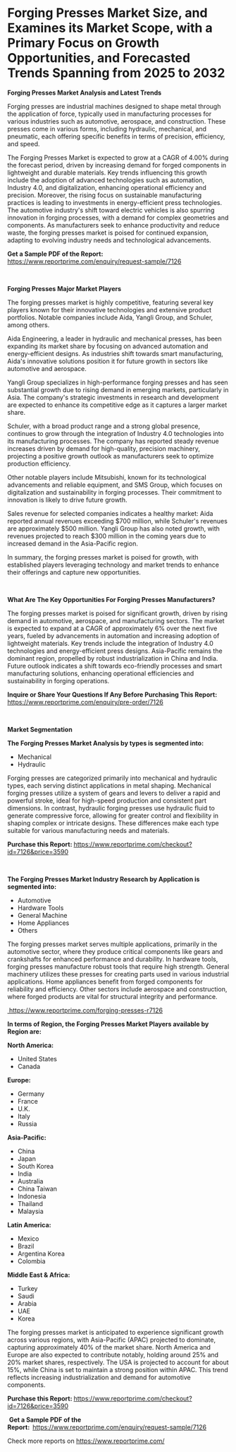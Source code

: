 <p><h1>Forging Presses Market Size, and Examines its Market Scope, with a Primary Focus on Growth Opportunities, and Forecasted Trends Spanning from 2025 to 2032</h1></p><p><strong>Forging Presses Market Analysis and Latest Trends</strong></p>
<p><p>Forging presses are industrial machines designed to shape metal through the application of force, typically used in manufacturing processes for various industries such as automotive, aerospace, and construction. These presses come in various forms, including hydraulic, mechanical, and pneumatic, each offering specific benefits in terms of precision, efficiency, and speed.</p><p>The Forging Presses Market is expected to grow at a CAGR of 4.00% during the forecast period, driven by increasing demand for forged components in lightweight and durable materials. Key trends influencing this growth include the adoption of advanced technologies such as automation, Industry 4.0, and digitalization, enhancing operational efficiency and precision. Moreover, the rising focus on sustainable manufacturing practices is leading to investments in energy-efficient press technologies. The automotive industry's shift toward electric vehicles is also spurring innovation in forging processes, with a demand for complex geometries and components. As manufacturers seek to enhance productivity and reduce waste, the forging presses market is poised for continued expansion, adapting to evolving industry needs and technological advancements.</p></p>
<p><strong>Get a Sample PDF of the Report:&nbsp;</strong> <a href="https://www.reportprime.com/enquiry/request-sample/7126?utm_campaign=3096&utm_medium=2&utm_source=Github&utm_content=ia&utm_term=19032025&utm_id=forging-presses">https://www.reportprime.com/enquiry/request-sample/7126</a></p>
<p>&nbsp;</p>
<p><strong>Forging Presses Major Market Players</strong></p>
<p><p>The forging presses market is highly competitive, featuring several key players known for their innovative technologies and extensive product portfolios. Notable companies include Aida, Yangli Group, and Schuler, among others.</p><p>Aida Engineering, a leader in hydraulic and mechanical presses, has been expanding its market share by focusing on advanced automation and energy-efficient designs. As industries shift towards smart manufacturing, Aida's innovative solutions position it for future growth in sectors like automotive and aerospace.</p><p>Yangli Group specializes in high-performance forging presses and has seen substantial growth due to rising demand in emerging markets, particularly in Asia. The company's strategic investments in research and development are expected to enhance its competitive edge as it captures a larger market share.</p><p>Schuler, with a broad product range and a strong global presence, continues to grow through the integration of Industry 4.0 technologies into its manufacturing processes. The company has reported steady revenue increases driven by demand for high-quality, precision machinery, projecting a positive growth outlook as manufacturers seek to optimize production efficiency.</p><p>Other notable players include Mitsubishi, known for its technological advancements and reliable equipment, and SMS Group, which focuses on digitalization and sustainability in forging processes. Their commitment to innovation is likely to drive future growth.</p><p>Sales revenue for selected companies indicates a healthy market: Aida reported annual revenues exceeding $700 million, while Schuler's revenues are approximately $500 million. Yangli Group has also noted growth, with revenues projected to reach $300 million in the coming years due to increased demand in the Asia-Pacific region.</p><p>In summary, the forging presses market is poised for growth, with established players leveraging technology and market trends to enhance their offerings and capture new opportunities.</p></p>
<p>&nbsp;</p>
<p><strong>What Are The Key Opportunities For Forging Presses Manufacturers?</strong></p>
<p><p>The forging presses market is poised for significant growth, driven by rising demand in automotive, aerospace, and manufacturing sectors. The market is expected to expand at a CAGR of approximately 6% over the next five years, fueled by advancements in automation and increasing adoption of lightweight materials. Key trends include the integration of Industry 4.0 technologies and energy-efficient press designs. Asia-Pacific remains the dominant region, propelled by robust industrialization in China and India. Future outlook indicates a shift towards eco-friendly processes and smart manufacturing solutions, enhancing operational efficiencies and sustainability in forging operations.</p></p>
<p><strong>Inquire or Share Your Questions If Any Before Purchasing This Report:</strong> <a href="https://www.reportprime.com/enquiry/pre-order/7126?utm_campaign=3096&utm_medium=2&utm_source=Github&utm_content=ia&utm_term=19032025&utm_id=forging-presses">https://www.reportprime.com/enquiry/pre-order/7126</a></p>
<p>&nbsp;</p>
<p><strong>Market Segmentation</strong></p>
<p><strong>The Forging Presses Market Analysis by types is segmented into:</strong></p>
<p><ul><li>Mechanical</li><li>Hydraulic</li></ul></p>
<p><p>Forging presses are categorized primarily into mechanical and hydraulic types, each serving distinct applications in metal shaping. Mechanical forging presses utilize a system of gears and levers to deliver a rapid and powerful stroke, ideal for high-speed production and consistent part dimensions. In contrast, hydraulic forging presses use hydraulic fluid to generate compressive force, allowing for greater control and flexibility in shaping complex or intricate designs. These differences make each type suitable for various manufacturing needs and materials.</p></p>
<p><strong>Purchase this Report:&nbsp;</strong><a href="https://www.reportprime.com/checkout?id=7126&price=3590&utm_campaign=3096&utm_medium=2&utm_source=Github&utm_content=ia&utm_term=19032025&utm_id=forging-presses">https://www.reportprime.com/checkout?id=7126&price=3590</a></p>
<p>&nbsp;</p>
<p><strong>The Forging Presses Market Industry Research by Application is segmented into:</strong></p>
<p><ul><li>Automotive</li><li>Hardware Tools</li><li>General Machine</li><li>Home Appliances</li><li>Others</li></ul></p>
<p><p>The forging presses market serves multiple applications, primarily in the automotive sector, where they produce critical components like gears and crankshafts for enhanced performance and durability. In hardware tools, forging presses manufacture robust tools that require high strength. General machinery utilizes these presses for creating parts used in various industrial applications. Home appliances benefit from forged components for reliability and efficiency. Other sectors include aerospace and construction, where forged products are vital for structural integrity and performance.</p></p>
<p><a href="https://www.reportprime.com/forging-presses-r7126?utm_campaign=3096&utm_medium=2&utm_source=Github&utm_content=ia&utm_term=19032025&utm_id=forging-presses">&nbsp;https://www.reportprime.com/forging-presses-r7126</a></p>
<p><strong>In terms of Region, the Forging Presses Market Players available by Region are:</strong></p>
<p>
    <p> <strong> North America: </strong>
        <ul>
            <li>United States</li>
            <li>Canada</li>
        </ul>
        </p> 
    <p> <strong> Europe: </strong>
        <ul>
            <li>Germany</li>
            <li>France</li>
            <li>U.K.</li>
            <li>Italy</li>
            <li>Russia</li>
        </ul>
        </p> 
    <p> <strong> Asia-Pacific: </strong>
        <ul>
            <li>China</li>
            <li>Japan</li>
            <li>South Korea</li>
            <li>India</li>
            <li>Australia</li>
            <li>China Taiwan</li>
            <li>Indonesia</li>
            <li>Thailand</li>
            <li>Malaysia</li>
        </ul>
        </p> 
    <p> <strong> Latin America: </strong>
        <ul>
            <li>Mexico</li>
            <li>Brazil</li>
            <li>Argentina Korea</li>
            <li>Colombia</li>
        </ul>
        </p> 
    <p> <strong> Middle East & Africa: </strong>
        <ul>
            <li>Turkey</li>
            <li>Saudi</li>
            <li>Arabia</li>
            <li>UAE</li>
            <li>Korea</li>
        </ul>
    </p>
    </p>
<p><p>The forging presses market is anticipated to experience significant growth across various regions, with Asia-Pacific (APAC) projected to dominate, capturing approximately 40% of the market share. North America and Europe are also expected to contribute notably, holding around 25% and 20% market shares, respectively. The USA is projected to account for about 15%, while China is set to maintain a strong position within APAC. This trend reflects increasing industrialization and demand for automotive components.</p></p>
<p><strong>Purchase this Report: </strong><a href="https://www.reportprime.com/checkout?id=7126&price=3590&utm_campaign=3096&utm_medium=2&utm_source=Github&utm_content=ia&utm_term=19032025&utm_id=forging-presses">https://www.reportprime.com/checkout?id=7126&price=3590</a></p>
<p>&nbsp;<strong>Get a Sample PDF of the Report:&nbsp;&nbsp;</strong><a href="https://www.reportprime.com/enquiry/request-sample/7126?utm_campaign=3096&utm_medium=2&utm_source=Github&utm_content=ia&utm_term=19032025&utm_id=forging-presses">https://www.reportprime.com/enquiry/request-sample/7126</a></p>
<p><strong></strong></p>
<p>Check more reports on <a href="https://www.reportprime.com/?utm_campaign=3096&utm_medium=2&utm_source=Github&utm_content=ia&utm_term=19032025&utm_id=forging-presses">https://www.reportprime.com/</a></p>